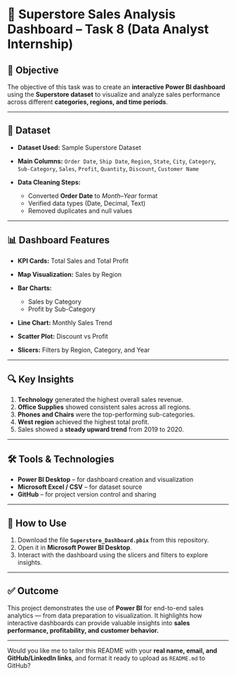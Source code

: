 # 🧾 Superstore Sales Analysis Dashboard – Task 8 (Data Analyst Internship)

## 📌 Objective

The objective of this task was to create an **interactive Power BI dashboard** using the **Superstore dataset** to visualize and analyze sales performance across different **categories, regions, and time periods**.

---

## 📂 Dataset

* **Dataset Used:** Sample Superstore Dataset
* **Main Columns:**
  `Order Date`, `Ship Date`, `Region`, `State`, `City`, `Category`, `Sub-Category`, `Sales`, `Profit`, `Quantity`, `Discount`, `Customer Name`
* **Data Cleaning Steps:**

  * Converted **Order Date** to *Month–Year* format
  * Verified data types (Date, Decimal, Text)
  * Removed duplicates and null values

---

## 📊 Dashboard Features

* **KPI Cards:** Total Sales and  Total Profit
* **Map Visualization:** Sales by Region
* **Bar Charts:**

  * Sales by Category
  * Profit by Sub-Category
* **Line Chart:** Monthly Sales Trend
* **Scatter Plot:** Discount vs Profit
* **Slicers:** Filters by Region, Category, and Year

---

## 🔍 Key Insights

1. **Technology** generated the highest overall sales revenue.
2. **Office Supplies** showed consistent sales across all regions.
3. **Phones and Chairs** were the top-performing sub-categories.
4. **West region** achieved the highest total profit.
5. Sales showed a **steady upward trend** from 2019 to 2020.

---

## 🛠 Tools & Technologies

* **Power BI Desktop** – for dashboard creation and visualization
* **Microsoft Excel / CSV** – for dataset source
* **GitHub** – for project version control and sharing

---
## 📌 How to Use

1. Download the file **`Superstore_Dashboard.pbix`** from this repository.
2. Open it in **Microsoft Power BI Desktop**.
3. Interact with the dashboard using the slicers and filters to explore insights.

---

## ✅ Outcome

This project demonstrates the use of **Power BI** for end-to-end sales analytics — from data preparation to visualization.
It highlights how interactive dashboards can provide valuable insights into **sales performance, profitability, and customer behavior.**

---



Would you like me to tailor this README with your **real name, email, and GitHub/LinkedIn links**, and format it ready to upload as `README.md` to GitHub?
